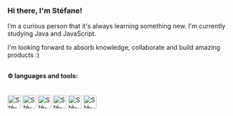 ### Hi there, I'm Stéfane! 

I’m a curious person that it's always learning something new. I'm currently studying Java and JavaScript. 

I'm looking forward to absorb knowledge, collaborate and build amazing products :)

##
<h4> ⚙️ languages and tools:</h4>
<div style="display: inline-block"></br>
<img align="center" alt="Sté-java" height="30" widht="40" src="https://cdn.jsdelivr.net/gh/devicons/devicon/icons/java/java-original.svg">
<img align="center" alt="Sté-js" height="30" widht="40" src="https://cdn.jsdelivr.net/gh/devicons/devicon/icons/javascript/javascript-original.svg">
<img align="center" alt="Sté-node" height="30" widht="40" src="https://cdn.jsdelivr.net/gh/devicons/devicon/icons/nodejs/nodejs-original.svg">      
<img align="center" alt="Sté-react" height="30" widht="40" src="https://cdn.jsdelivr.net/gh/devicons/devicon/icons/react/react-original.svg">     
<img align="center" alt="Sté-html" height="30" widht="40" src="https://cdn.jsdelivr.net/gh/devicons/devicon/icons/html5/html5-original.svg">
<img align="center" alt="Sté-css" height="30" widht="40" src="https://cdn.jsdelivr.net/gh/devicons/devicon/icons/css3/css3-original.svg">
          
</div>

